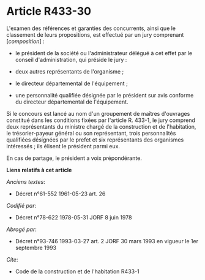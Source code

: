 # Article R433-30

L'examen des références et garanties des concurrents, ainsi que le classement de leurs propositions, est effectué par un jury
comprenant [*composition*] :

- le président de la société ou l'administrateur délégué à cet effet par le conseil d'administration, qui préside le jury :

- deux autres représentants de l'organisme ;

- le directeur départemental de l'équipement ;

- une personnalité qualifiée désignée par le président sur avis conforme du directeur départemental de l'équipement.

Si le concours est lancé au nom d'un groupement de maîtres d'ouvrages constitué dans les conditions fixées par l'article R.
433-1, le jury comprend deux représentants du ministre chargé de la construction et de l'habitation, le trésorier-payeur
général ou son représentant, trois personnalités qualifiées désignées par le prefet et six représentants des organismes
intéressés ; ils élisent le président parmi eux.

En cas de partage, le président a voix prépondérante.

**Liens relatifs à cet article**

_Anciens textes_:

  - Décret n°61-552 1961-05-23 art. 26

_Codifié par_:

  - Décret n°78-622 1978-05-31 JORF 8 juin 1978

_Abrogé par_:

  - Décret n°93-746 1993-03-27 art. 2 JORF 30 mars 1993 en vigueur le 1er septembre 1993

_Cite_:

  - Code de la construction et de l'habitation R433-1
